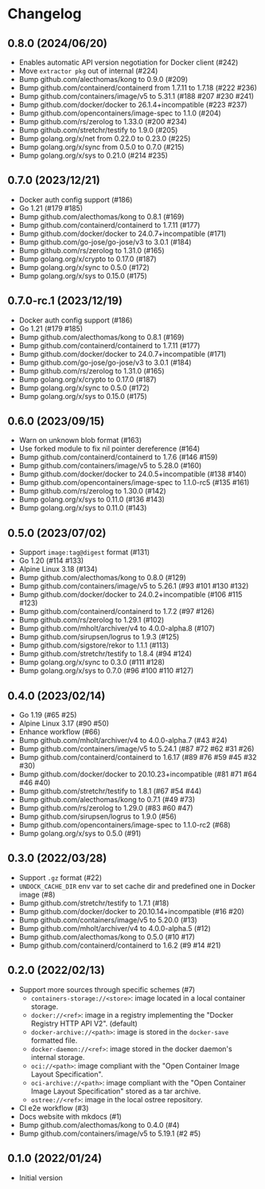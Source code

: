 # Changelog

## 0.8.0 (2024/06/20)

* Enables automatic API version negotiation for Docker client (#242)
* Move `extractor pkg` out of internal (#224)
* Bump github.com/alecthomas/kong to 0.9.0 (#209)
* Bump github.com/containerd/containerd from 1.7.11 to 1.7.18 (#222 #236)
* Bump github.com/containers/image/v5 to 5.31.1 (#188 #207 #230 #241)
* Bump github.com/docker/docker to 26.1.4+incompatible (#223 #237)
* Bump github.com/opencontainers/image-spec to 1.1.0 (#204)
* Bump github.com/rs/zerolog to 1.33.0 (#200 #234)
* Bump github.com/stretchr/testify to 1.9.0 (#205)
* Bump golang.org/x/net from 0.22.0 to 0.23.0 (#225)
* Bump golang.org/x/sync from 0.5.0 to 0.7.0 (#215)
* Bump golang.org/x/sys to 0.21.0 (#214 #235)

## 0.7.0 (2023/12/21)

* Docker auth config support (#186)
* Go 1.21 (#179 #185)
* Bump github.com/alecthomas/kong to 0.8.1 (#169)
* Bump github.com/containerd/containerd to 1.7.11 (#177)
* Bump github.com/docker/docker to 24.0.7+incompatible (#171)
* Bump github.com/go-jose/go-jose/v3 to 3.0.1 (#184)
* Bump github.com/rs/zerolog to 1.31.0 (#165)
* Bump golang.org/x/crypto to 0.17.0 (#187)
* Bump golang.org/x/sync to 0.5.0 (#172)
* Bump golang.org/x/sys to 0.15.0 (#175)

## 0.7.0-rc.1 (2023/12/19)

* Docker auth config support (#186)
* Go 1.21 (#179 #185)
* Bump github.com/alecthomas/kong to 0.8.1 (#169)
* Bump github.com/containerd/containerd to 1.7.11 (#177)
* Bump github.com/docker/docker to 24.0.7+incompatible (#171)
* Bump github.com/go-jose/go-jose/v3 to 3.0.1 (#184)
* Bump github.com/rs/zerolog to 1.31.0 (#165)
* Bump golang.org/x/crypto to 0.17.0 (#187)
* Bump golang.org/x/sync to 0.5.0 (#172)
* Bump golang.org/x/sys to 0.15.0 (#175)

## 0.6.0 (2023/09/15)

* Warn on unknown blob format (#163)
* Use forked module to fix nil pointer dereference (#164)
* Bump github.com/containerd/containerd to 1.7.6 (#146 #159)
* Bump github.com/containers/image/v5 to 5.28.0 (#160)
* Bump github.com/docker/docker to 24.0.5+incompatible  (#138 #140)
* Bump github.com/opencontainers/image-spec to 1.1.0-rc5 (#135 #161)
* Bump github.com/rs/zerolog to 1.30.0 (#142)
* Bump golang.org/x/sys to 0.11.0 (#136 #143)
* Bump golang.org/x/sys to 0.11.0 (#143)

## 0.5.0 (2023/07/02)

* Support `image:tag@digest` format (#131)
* Go 1.20 (#114 #133)
* Alpine Linux 3.18 (#134)
* Bump github.com/alecthomas/kong to 0.8.0 (#129)
* Bump github.com/containers/image/v5 to 5.26.1 (#93 #101 #130 #132)
* Bump github.com/docker/docker to 24.0.2+incompatible (#106 #115 #123)
* Bump github.com/containerd/containerd to 1.7.2 (#97 #126)
* Bump github.com/rs/zerolog to 1.29.1 (#102)
* Bump github.com/mholt/archiver/v4 to 4.0.0-alpha.8 (#107)
* Bump github.com/sirupsen/logrus to 1.9.3 (#125)
* Bump github.com/sigstore/rekor to 1.1.1 (#113)
* Bump github.com/stretchr/testify to 1.8.4 (#94 #124)
* Bump golang.org/x/sync to 0.3.0 (#111 #128)
* Bump golang.org/x/sys to 0.7.0 (#96 #100 #110 #127)

## 0.4.0 (2023/02/14)

* Go 1.19 (#65 #25)
* Alpine Linux 3.17 (#90 #50)
* Enhance workflow (#66)
* Bump github.com/mholt/archiver/v4 to 4.0.0-alpha.7 (#43 #24)
* Bump github.com/containers/image/v5 to 5.24.1 (#87 #72 #62 #31 #26)
* Bump github.com/containerd/containerd to 1.6.17 (#89 #76 #59 #45 #32 #30)
* Bump github.com/docker/docker to 20.10.23+incompatible (#81 #71 #64 #46 #40)
* Bump github.com/stretchr/testify to 1.8.1 (#67 #54 #44)
* Bump github.com/alecthomas/kong to 0.7.1 (#49 #73)
* Bump github.com/rs/zerolog to 1.29.0 (#83 #60 #47)
* Bump github.com/sirupsen/logrus to 1.9.0 (#56)
* Bump github.com/opencontainers/image-spec to 1.1.0-rc2 (#68)
* Bump golang.org/x/sys to 0.5.0 (#91)

## 0.3.0 (2022/03/28)

* Support `.gz` format (#22)
* `UNDOCK_CACHE_DIR` env var to set cache dir and predefined one in Docker image (#8)
* Bump github.com/stretchr/testify to 1.7.1 (#18)
* Bump github.com/docker/docker to 20.10.14+incompatible (#16 #20)
* Bump github.com/containers/image/v5 to 5.20.0 (#13)
* Bump github.com/mholt/archiver/v4 to 4.0.0-alpha.5 (#12)
* Bump github.com/alecthomas/kong to 0.5.0 (#10 #17)
* Bump github.com/containerd/containerd to 1.6.2 (#9 #14 #21)

## 0.2.0 (2022/02/13)

* Support more sources through specific schemes (#7)
    * `containers-storage://<store>`: image located in a local container storage.
    * `docker://<ref>`: image in a registry implementing the "Docker Registry HTTP API V2". (default)
    * `docker-archive://<path>`: image is stored in the `docker-save` formatted file.
    * `docker-daemon://<ref>`: image stored in the docker daemon's internal storage.
    * `oci://<path>`: image compliant with the "Open Container Image Layout Specification".
    * `oci-archive://<path>`: image compliant with the "Open Container Image Layout Specification" stored as a tar archive.
    * `ostree://<ref>`: image in the local ostree repository.
* CI e2e workflow (#3)
* Docs website with mkdocs (#1)
* Bump github.com/alecthomas/kong to 0.4.0 (#4)
* Bump github.com/containers/image/v5 to 5.19.1 (#2 #5)

## 0.1.0 (2022/01/24)

* Initial version
